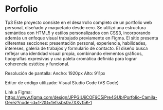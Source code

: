 # Porfolio
Tp3 
Este proyecto consiste en el desarrollo completo de un portfolio web personal, diseñado y maquetado desde cero. Se utilizó una estructura semántica con HTML5 y estilos personalizados con CSS3, incorporando además un enfoque visual trabajado previamente en Figma. El sitio presenta diferentes secciones: presentación personal, experiencia, habilidades, intereses, galería de trabajos y formulario de contacto. 
El diseño busca reflejar una identidad visual propia, combinando elementos gráficos, tipografías expresivas y una paleta cromática definida para lograr coherencia estética y funcional. 

Resolución de pantalla:
Ancho: 1920px
Alto: 911px

Editor de código utilizado:
Visual Studio Code (VS Code)

Link a Figma:
 https://www.figma.com/design/JPPGIUiiCOF9C5jPre4GUb/Porfolio-Camila-Gerez?node-id=1-2&t=1efssbs0v7XXvf5K-1
